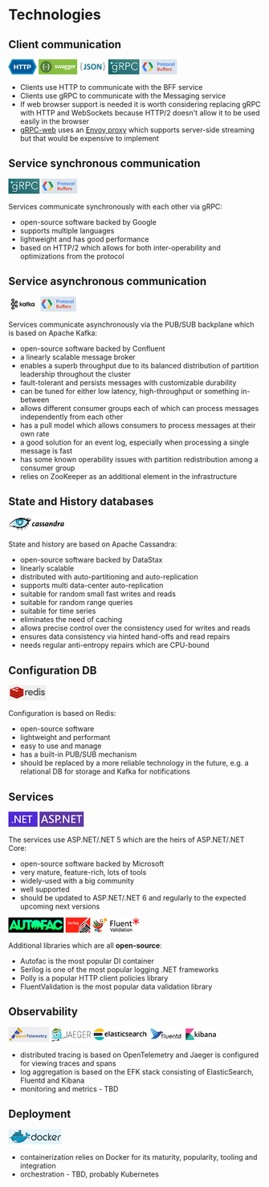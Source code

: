 # Technologies

## Client communication

![HTTP](tech-images/http.png)
![Swagger](tech-images/swagger.png)
![JSON](tech-images/json.png)
![gRPC](tech-images/grpc.png)
![Protocol Buffers](tech-images/protocol-buffers.png)

* Clients use HTTP to communicate with the BFF service
* Clients use gRPC to communicate with the Messaging service
* If web browser support is needed it is worth considering replacing gRPC with HTTP and WebSockets because HTTP/2 doesn't allow it to be used easily in the browser
* [gRPC-web](https://github.com/grpc/grpc-web) uses an [Envoy proxy](https://www.envoyproxy.io/) which supports server-side streaming but that would be expensive to implement

## Service synchronous communication

![gRPC](tech-images/grpc.png)
![Protocol Buffers](tech-images/protocol-buffers.png)

Services communicate synchronously with each other via gRPC:
* open-source software backed by Google
* supports multiple languages
* lightweight and has good performance
* based on HTTP/2 which allows for both inter-operability and optimizations from the protocol

## Service asynchronous communication

![Kafka](tech-images/kafka.png)
![Protocol buffers](tech-images/protocol-buffers.png)

Services communicate asynchronously via the PUB/SUB backplane which is based on Apache Kafka:
* open-source software backed by Confluent
* a linearly scalable message broker
* enables a superb throughput due to its balanced distribution of partition leadership throughout the cluster
* fault-tolerant and persists messages with customizable durability
* can be tuned for either low latency, high-throughput or something in-between
* allows different consumer groups each of which can process messages independently from each other
* has a pull model which allows consumers to process messages at their own rate
* a good solution for an event log, especially when processing a single message is fast
* has some known operability issues with partition redistribution among a consumer group
* relies on ZooKeeper as an additional element in the infrastructure

## State and History databases

![Cassandra](tech-images/cassandra.png)

State and history are based on Apache Cassandra:
* open-source software backed by DataStax
* linearly scalable
* distributed with auto-partitioning and auto-replication
* supports multi data-center auto-replication
* suitable for random small fast writes and reads
* suitable for random range queries
* suitable for time series
* eliminates the need of caching
* allows precise control over the consistency used for writes and reads
* ensures data consistency via hinted hand-offs and read repairs
* needs regular anti-entropy repairs which are CPU-bound

## Configuration DB

![Redis](tech-images/redis.png)

Configuration is based on Redis:
* open-source software
* lightweight and performant
* easy to use and manage
* has a built-in PUB/SUB mechanism
* should be replaced by a more reliable technology in the future, e.g. a relational DB for storage and Kafka for notifications

## Services

![.NET](tech-images/dotnet.png)
![ASP.NET](tech-images/aspnet.png)

The services use ASP.NET/.NET 5 which are the heirs of ASP.NET/.NET Core:
* open-source software backed by Microsoft
* very mature, feature-rich, lots of tools
* widely-used with a big community
* well supported
* should be updated to ASP.NET/.NET 6 and regularly to the expected upcoming next versions

![Autofac](tech-images/autofac.png)
![Serilog](tech-images/serilog.png)
![Polly](tech-images/polly.png)
![FluentValidation](tech-images/fluent-validation.png)

Additional libraries which are all **open-source**:
* Autofac is the most popular DI container
* Serilog is one of the most popular logging .NET frameworks
* Polly is a popular HTTP client policies library
* FluentValidation is the most popular data validation library

## Observability

![OpenTelemetry](tech-images/open-telemetry.png)
![Jaeger](tech-images/jaeger.png)
![ElasticSearch](tech-images/elasticsearch.png)
![Fluentd](tech-images/fluentd.png)
![Kibana](tech-images/kibana.png)

* distributed tracing is based on OpenTelemetry and Jaeger is configured for viewing traces and spans
* log aggregation is based on the EFK stack consisting of ElasticSearch, Fluentd and Kibana
* monitoring and metrics - TBD

## Deployment

![Docker](tech-images/docker.png)

* containerization relies on Docker for its maturity, popularity, tooling and integration
* orchestration - TBD, probably Kubernetes